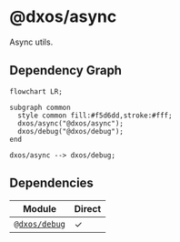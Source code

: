 # @dxos/async

Async utils.
## Dependency Graph
```mermaid
flowchart LR;

subgraph common
  style common fill:#f5d6dd,stroke:#fff;
  dxos/async("@dxos/async");
  dxos/debug("@dxos/debug");
end

dxos/async --> dxos/debug;
```
## Dependencies
| Module | Direct |
|---|---|
| [`@dxos/debug`](../../debug/docs/README.md) | &check; |
